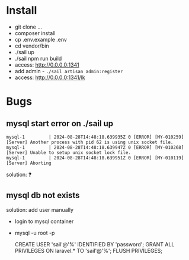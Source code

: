 # Install

- git clone ...
- composer install
- cp .env.example .env
- cd vendor/bin
- ./sail up
- ./sail npm run build
- access: http://0.0.0.0:1341
- add admin - ```./sail artisan admin:register```
- access: http://0.0.0.0:1341/lk


# Bugs

## mysql start error on ./sail up
    mysql-1         | 2024-08-28T14:48:18.639935Z 0 [ERROR] [MY-010259] [Server] Another process with pid 62 is using unix socket file.
    mysql-1         | 2024-08-28T14:48:18.639947Z 0 [ERROR] [MY-010268] [Server] Unable to setup unix socket lock file.
    mysql-1         | 2024-08-28T14:48:18.639951Z 0 [ERROR] [MY-010119] [Server] Aborting

solution: ❓


## mysql db not exists
solution: add user manually
- login to mysql container
- mysql -u root -p
 
    
    CREATE USER 'sail'@'%' IDENTIFIED BY 'password'; 
    GRANT ALL PRIVILEGES ON laravel.* TO 'sail'@'%';
    FLUSH PRIVILEGES;

